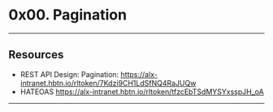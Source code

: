 # 0x00. Pagination
---

## Resources
- REST API Design: Pagination: <a>https://alx-intranet.hbtn.io/rltoken/7Kdzi9CH1LdSfNQ4RaJUQw</a>
- HATEOAS <a>https://alx-intranet.hbtn.io/rltoken/tfzcEbTSdMYSYxsspJH_oA</a>
---
